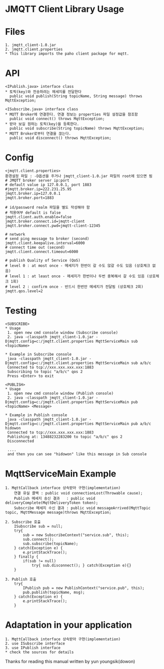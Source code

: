JMQTT Client Library Usage
===

# Files
    1. jmqtt_client-1.0.jar
    2. jmqtt.client.properties
    * This library imports the paho client package for mqtt.
     
# API
    <IPublish.java> interface class
    * 토픽(key)와 전송하려는 메세지를 전달한다
      public void publish(String topicName, String message) throws MqttException;
    
    <ISubscribe.java> interface class
    * MQTT Broker에 연결한다. 연결 정보는 properties 파일 설정값을 참조함 
      public void connect() throws MqttException;
    * 받아 보길 원하는 토픽(key)을 등록한다.
      public void subscribe(String topicName) throws MqttException;
    * MQTT Broker로부터 연결을 끊는다.
      public void disconnect() throws MqttException;
    
# Config
    <jmqtt.client.properties>
    환경설정 파일 : -D옵션을 주거나 jmqtt_client-1.0.jar 파일의 root에 있으면 됨
    # JMQTT broker server ip:port
    # default value ip 127.0.0.1, port 1883
    #jmqtt.broker.ip=222.231.25.95
    jmqtt.broker.ip=127.0.0.1
    jmqtt.broker.port=1883

    # id/password realm 파일을 별도 작성해야 함
    # 적용여부 default is false 
    jmqtt.client.auth.enable=false
    jmqtt.broker.connect.id=jmqtt-client
    jmqtt.broker.connect.pwd=jmqtt-client-12345

    # network
    # send ping message to broker (second)
    jmqtt.client.keepalive.interval=6000
    # connect time out (second)
    jmqtt.client.connect.timeout=6000

    # publish Quality of Service (QoS)
    # level 0 : at most once - 메세지가 한번이 갈 수도 않갈 수도 있음 (상호체크 없음)
    # level 1 : at least once - 메세지가 한번이나 두번 중복해서 갈 수도 있음 (상호체크 1회) 
    # level 2 : confirm once - 반드시 한번만 메세지가 전달됨 (상호체크 2회)
    jmqtt.qos.level=2
    
# Testing
    <SUBSCRIBE>
    * Usage
     1. open new cmd console window (Subscribe console)
     2. java -classpath jmqtt_client-1.0.jar -Djmqtt.config=c:/jmqtt.client.properties MqttServiceMain sub <topicName>
    
    * Example in Subscribe console
     java -classpath jmqtt_client-1.0.jar -Djmqtt.config=c:/jmqtt.client.properties MqttServiceMain sub a/b/c
     Connected to tcp://xxx.xxx.xxx.xxx:1883
     Subscribing to topic "a/b/c" qos 2
     Press <Enter> to exit
    
    <PUBLISH>
    * Usage
     1. open new cmd console window (Publish console)
     2. java -classpath jmqtt_client-1.0.jar -Djmqtt.config=c:/jmqtt.client.properties MqttServiceMain pub <topicName> <Message>
    
    * Example in Publish console
     java -classpath jmqtt_client-1.0.jar -Djmqtt.config=c:/jmqtt.client.properties MqttServiceMain pub a/b/c hidowon
     Connected to tcp://xxx.xxx.xxx.xxx:1883
     Publishing at: 13488232283200 to topic "a/b/c" qos 2
     Disconnected
    
     ....
     and then you can see "hidowon" like this message in Sub console

# MqttServiceMain Example
    1. MqttCallback interface 상속받아 구현(implementation)
        연결 유실 콜백 : public void connectionLost(Throwable cause);
        Publish 메세지 송신 결과   : public void deliveryComplete(MqttDeliveryToken token);
        Subscribe 메세지 수신 결과 : public void messageArrived(MqttTopic topic, MqttMessage message)throws MqttException;
    
    2. Subscribe 호출
        ISubscribe sub = null;
    	try{
			sub = new SubscribeContext("service.sub", this);
			sub.connect();
			sub.subscribe(topicName);
		} catch(Exception e) {
			e.printStackTrace();
		} finally {
			if(sub != null)
				try{ sub.disconnect(); } catch(Exception e){}
		}

    3. Publish 호출 
        try{
			IPublish pub = new PublishContext("service.pub", this);
			pub.publish(topicName, msg);
		} catch(Exception e) {
			e.printStackTrace();
		}
    
# Adaptation in your application
    1. MqttCallback interface 상속받아 구현(implementation)
    2. use ISubscribe interface
    3. use IPublish interface
    * check the sources for details
    
    
  Thanks for reading this manual written by yun youngsik(dowon)
    